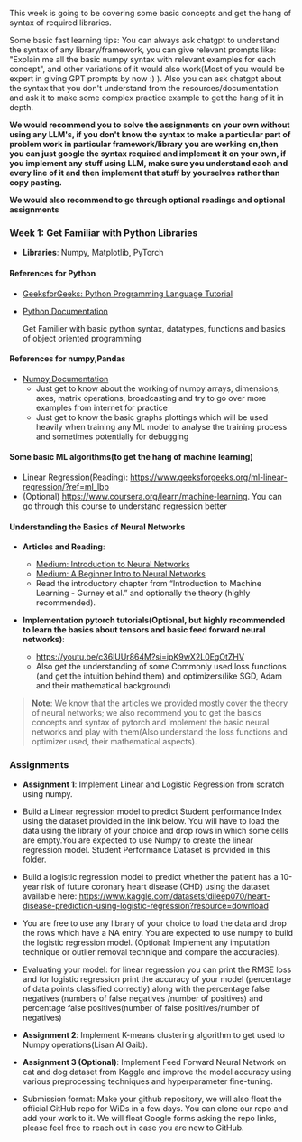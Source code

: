 This week is going to be covering some basic concepts and get the hang of syntax of required libraries. 

Some basic fast learning tips:
You can always ask chatgpt to understand the syntax of any library/framework, you can give relevant prompts like:
"Explain me all the basic numpy syntax with relevant examples for each concept", and other variations of it would also work(Most of you would be expert in giving GPT prompts by now :) ).
Also you can ask chatgpt about the syntax that you don't understand from the resources/documentation and ask it to make some
complex practice example to get the hang of it in depth.

**We would recommend you to solve the assignments on your own without using any LLM's, if you don't know the syntax to make a particular part of problem work in particular framework/library you are working on,then you can just google the syntax required and implement it on your own, if you implement any stuff using LLM, make sure you understand each and every line of it and then implement that stuff by yourselves rather than copy pasting.**

**We would also recommend to go through optional readings and optional assignments**

### Week 1: Get Familiar with Python Libraries
- **Libraries**: Numpy, Matplotlib, PyTorch

#### References for Python
- [GeeksforGeeks: Python Programming Language Tutorial](https://www.geeksforgeeks.org/python-programming-language-tutorial/)
- [Python Documentation](https://docs.python.org/3.13/)

  Get Familier with basic python syntax, datatypes, functions and basics of object oriented programming

#### References for numpy,Pandas
- [Numpy Documentation](https://numpy.org/doc/2.1/user/basics.html)
  - Just get to know about the working of numpy arrays, dimensions, axes, matrix operations, broadcasting and try to go over more examples from internet for practice
  - Just get to know the basic graphs plottings which will be used heavily when training any ML model to analyse the training process and sometimes potentially for debugging
 
#### Some basic ML algorithms(to get the hang of machine learning)

-  Linear Regression(Reading): https://www.geeksforgeeks.org/ml-linear-regression/?ref=ml_lbp
- (Optional) https://www.coursera.org/learn/machine-learning. You can go through this course to understand regression better


#### Understanding the Basics of Neural Networks
- **Articles and Reading**:
  - [Medium: Introduction to Neural Networks](https://medium.com/deep-learning-demystified/introduction-to-neural-networks-part-1-e13f132c6d7e)
  - [Medium: A Beginner Intro to Neural Networks](https://purnasaigudikandula.medium.com/a-beginner-intro-to-neural-networks-543267bda3c8)
  - Read the introductory chapter from “Introduction to Machine Learning - Gurney et al.” and optionally the theory (highly recommended).
  

- **Implementation pytorch tutorials(Optional, but highly recommended to learn the basics about tensors and basic feed forward neural networks)**:
  - https://youtu.be/c36lUUr864M?si=ipK9wX2L0EgOtZHV
  - Also get the understanding of some Commonly used loss functions (and get the intuition behind them) and optimizers(like SGD, Adam and their mathematical background)

> **Note**: We know that the articles we provided mostly cover the theory of neural networks; we also recommend you to get the basics concepts and syntax of pytorch and implement the basic neural networks and play with them(Also understand the loss functions and optimizer used, their mathematical aspects).

### Assignments
- **Assignment 1**: Implement Linear and Logistic Regression from scratch using numpy.
- Build a Linear regression model to predict Student performance Index using the dataset provided in the link below. You will have to load the data using the library of your choice and drop rows in which some cells are empty.You are expected to use Numpy to create the linear regression model. Student Performance Dataset is provided in this folder.
- Build a logistic regression model to predict whether the patient has a 10-year risk of future coronary heart disease (CHD) using the dataset available here: https://www.kaggle.com/datasets/dileep070/heart-disease-prediction-using-logistic-regression?resource=download
- You are free to use any library of your choice to load the data and drop the rows which have a NA entry. You are expected to use numpy to build the logistic regression model. (Optional: Implement any imputation technique or outlier removal technique and compare the accuracies).
- Evaluating your model: for linear regression you can print the RMSE loss and for logistic regression print the accuracy of your model (percentage of data points classified correctly) along with the percentage false negatives (numbers of false negatives /number of positives) and percentage false positives(number of false positives/number of negatives)

- **Assignment 2**: Implement K-means clustering algorithm to get used to Numpy operations(Lisan Al Gaib).
  
- **Assignment 3 (Optional)**: Implement Feed Forward Neural Network on cat and dog dataset from Kaggle and improve the model accuracy using various preprocessing techniques and hyperparameter fine-tuning.

- Submission format: Make your github repository, we will also float the official GitHub repo for WiDs in a few days. You can clone our repo and add your work to it. We will float Google forms asking the repo links, please feel free to reach out in case you are new to GitHub.
